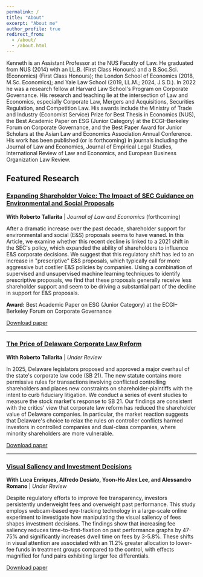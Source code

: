 ```yaml
---
permalink: /
title: "About"
excerpt: "About me"
author_profile: true
redirect_from:
  - /about/
  - /about.html
---
```


Kenneth is an Assistant Professor at the NUS Faculty of Law. He graduated from NUS (2014) with an LL.B. (First Class Honours) and a B.Soc.Sci. (Economics) (First Class Honours); the London School of Economics (2018, M.Sc. Economics); and Yale Law School (2019, LL.M.; 2024, J.S.D.). In 2022 he was a research fellow at Harvard Law School's Program on Corporate Governance. His research and teaching lie at the intersection of Law and Economics, especially Corporate Law, Mergers and Acquisitions, Securities Regulation, and Competition Law. His awards include the Ministry of Trade and Industry (Economist Service) Prize for Best Thesis in Economics (NUS), the Best Academic Paper on ESG (Junior Category) at the ECGI–Berkeley Forum on Corporate Governance, and the Best Paper Award for Junior Scholars at the Asian Law and Economics Association Annual Conference. His work has been published (or is forthcoming) in journals including the Journal of Law and Economics, Journal of Empirical Legal Studies, International Review of Law and Economics, and European Business Organization Law Review.

## Featured Research

### [Expanding Shareholder Voice: The Impact of SEC Guidance on Environmental and Social Proposals](/publication/2024-expanding-shareholder-voice)
**With Roberto Tallarita** | *Journal of Law and Economics* (forthcoming)

After a dramatic increase over the past decade, shareholder support for environmental and social (E&S) proposals seems to have waned. In this Article, we examine whether this recent decline is linked to a 2021 shift in the SEC's policy, which expanded the ability of shareholders to influence E&S corporate decisions. We suggest that this regulatory shift has led to an increase in "prescriptive" E&S proposals, which typically call for more aggressive but costlier E&S policies by companies. Using a combination of supervised and unsupervised machine learning techniques to identify prescriptive proposals, we find that these proposals generally receive less shareholder support and seem to be driving a substantial part of the decline in support for E&S proposals.

**Award:** Best Academic Paper on ESG (Junior Category) at the ECGI–Berkeley Forum on Corporate Governance

[Download paper](https://papers.ssrn.com/sol3/papers.cfm?abstract_id=4913660)

---

### [The Price of Delaware Corporate Law Reform](/publication/2025-price-of-delaware)
**With Roberto Tallarita** | *Under Review*

In 2025, Delaware legislators proposed and approved a major overhaul of the state's corporate law code (SB 21). The new statute contains more permissive rules for transactions involving conflicted controlling shareholders and places new constraints on shareholder-plaintiffs with the intent to curb fiduciary litigation. We conduct a series of event studies to measure the stock market's response to SB 21. Our findings are consistent with the critics' view that corporate law reform has reduced the shareholder value of Delaware companies. In particular, the market reaction suggests that Delaware's choice to relax the rules on controller conflicts harmed investors in controlled companies and dual-class companies, where minority shareholders are more vulnerable.

[Download paper](https://papers.ssrn.com/sol3/papers.cfm?abstract_id=5318203)

---

### [Visual Saliency and Investment Decisions](/publication/2025-visual-saliency)
**With Luca Enriques, Alfredo Desiato, Yoon-Ho Alex Lee, and Alessandro Romano** | *Under Review*

Despite regulatory efforts to improve fee transparency, investors persistently underweight fees and overweight past performance. This study employs webcam-based eye-tracking technology in a large-scale online experiment to investigate how manipulating the visual saliency of fees shapes investment decisions. The findings show that increasing fee saliency reduces time-to-first-fixation on past performance graphs by 47-75% and significantly increases dwell time on fees by 3-5.8%. These shifts in visual attention are associated with an 11.2% greater allocation to lower-fee funds in treatment groups compared to the control, with effects magnified for fund pairs exhibiting larger fee differentials.

[Download paper](https://papers.ssrn.com/sol3/papers.cfm?abstract_id=5149911)
